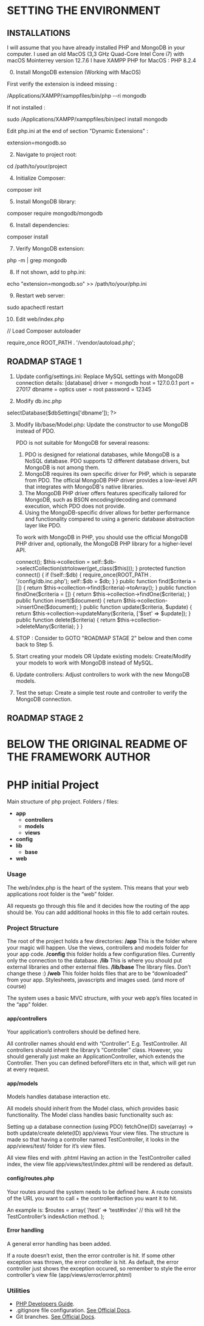# SETTING THE ENVIRONMENT

## INSTALLATIONS

I will assume that you have already installed PHP and MongoDB in your computer.
I used an old MacOS (3,3 GHz Quad-Core Intel Core i7) with macOS Mointerrey version 12.7.6
I have XAMPP PHP for MacOS : PHP 8.2.4

0. Install MongoDB extension
(Working with MacOS)

First verify the extension is indeed missing :

/Applications/XAMPP/xamppfiles/bin/php --ri mongodb

If not installed :

sudo /Applications/XAMPP/xamppfiles/bin/pecl install mongodb

Edit php.ini at the end of section "Dynamic Extensions" :

extension=mongodb.so

2. Navigate to project root:
   
cd /path/to/your/project

4. Initialize Composer:

composer init

5. Install MongoDB library:

composer require mongodb/mongodb

6. Install dependencies:

composer install

7. Verify MongoDB extension:

php -m | grep mongodb

8. If not shown, add to php.ini:

echo "extension=mongodb.so" >> /path/to/your/php.ini

9. Restart web server:

sudo apachectl restart

10. Edit web/index.php

// Load Composer autoloader

require_once ROOT_PATH . '/vendor/autoload.php';


## ROADMAP STAGE 1

1. Update config/settings.ini:
Replace MySQL settings with MongoDB connection details:
[database]
driver = mongodb
host = 127.0.0.1
port = 27017
dbname = optics
user = root
password = 12345

2. Modify db.inc.php
<?php
$settings = parse_ini_file('settings.ini', true);
$dbSettings = $settings['database'];
$uri = "mongodb://{$dbSettings['host']}:{$dbSettings['port']}";
$client = new MongoDB\Client($uri);
$db = $client->selectDatabase($dbSettings['dbname']);
?>

3. Modify lib/base/Model.php:
    Update the constructor to use MongoDB instead of PDO.

    PDO is not suitable for MongoDB for several reasons:

    1) PDO is designed for relational databases, while MongoDB is a NoSQL database. PDO supports 12 different database drivers, but MongoDB is not among them.
    2) MongoDB requires its own specific driver for PHP, which is separate from PDO. The official MongoDB PHP driver provides a low-level API that integrates with MongoDB's native libraries.
    3) The MongoDB PHP driver offers features specifically tailored for MongoDB, such as BSON encoding/decoding and command execution, which PDO does not provide.
    4) Using the MongoDB-specific driver allows for better performance and functionality compared to using a generic database abstraction layer like PDO.
    
    To work with MongoDB in PHP, you should use the official MongoDB PHP driver and, optionally, the MongoDB PHP library for a higher-level API.

    <?php
    class Model {
        protected $collection;
        protected static $db;

        public function __construct() {
            $this->connect();
            $this->collection = self::$db->selectCollection(strtolower(get_class($this)));
        }

        protected function connect() {
            if (!self::$db) {
                require_once(ROOT_PATH . '/config/db.inc.php');
                self::$db = $db;
            }
        }

        public function find($criteria = []) {
            return $this->collection->find($criteria)->toArray();
        }

        public function findOne($criteria = []) {
            return $this->collection->findOne($criteria);
        }

        public function insert($document) {
            return $this->collection->insertOne($document);
        }

        public function update($criteria, $update) {
            return $this->collection->updateMany($criteria, ['$set' => $update]);
        }

        public function delete($criteria) {
            return $this->collection->deleteMany($criteria);
        }
    }

4. STOP : Consider to GOTO "ROADMAP STAGE 2" below and then come back to Step 5.

5. Start creating your models OR Update existing models:
    Create/Modify your models to work with MongoDB instead of MySQL.

6. Update controllers:
    Adjust controllers to work with the new MongoDB models.

7. Test the setup:
    Create a simple test route and controller to verify the MongoDB connection.


## ROADMAP STAGE 2




# BELOW THE ORIGINAL README OF THE FRAMEWORK AUTHOR

# PHP initial Project
Main structure of php project. Folders / files:
- **app**
  - **controllers**
  - **models**
  - **views**
- **config**
- **lib**
  - **base**
- **web**

### Usage

The web/index.php is the heart of the system.
This means that your web applications root folder is the “web” folder.

All requests go through this file and it decides how the routing of the app
should be.
You can add additional hooks in this file to add certain routes.

### Project Structure

The root of the project holds a few directories:
**/app** This is the folder where your magic will happen. Use the views, controllers and models folder for your app code.
**/config** this folder holds a few configuration files. Currently only the connection to the database.
**/lib** This is where you should put external libraries and other external files.
**/lib/base** The library files. Don’t change these :)
**/web** This folder holds files that are to be “downloaded” from your app. Stylesheets, javascripts and images used. (and more of course)

The system uses a basic MVC structure, with your web app’s files located in the
“app” folder.

#### app/controllers
Your application’s controllers should be defined here.

All controller names should end with “Controller”. E.g. TestController.
All controllers should inherit the library’s “Controller” class.
However, you should generally just make an ApplicationController, which extends
the Controller. Then you can defined beforeFilters etc in that, which will get run
at every request.

#### app/models
Models handles database interaction etc.

All models should inherit from the Model class, which provides basic functionality.
The Model class handles basic functionality such as:

Setting up a database connection (using PDO)
fetchOne(ID)
save(array) → both update/create
delete(ID)
app/views
Your view files.
The structure is made so that having a controller named TestController, it looks
in the app/views/test/ folder for it’s view files.

All view files end with .phtml
Having an action in the TestController called index, the view file
app/views/test/index.phtml will be rendered as default.

#### config/routes.php
Your routes around the system needs to be defined here.
A route consists of the URL you want to call + the controller#action you want it
to hit.

An example is:
$routes = array(
‘/test’ => ‘test#index’ // this will hit the TestController’s indexAction method.
);

#### Error handling
A general error handling has been added.

If a route doesn’t exist, then the error controller is hit.
If some other exception was thrown, the error controller is hit.
As default, the error controller just shows the exception occured, so remember
to style the error controller’s view file (app/views/error/error.phtml)


### Utilities
- [PHP Developers Guide](https://www.php.net/manual/en/index.php).
- .gitignore file configuration. [See Official Docs](https://docs.github.com/en/get-started/getting-started-with-git/ignoring-files).
- Git branches. [See Official Docs](https://git-scm.com/book/en/v2/Git-Branching-Branches-in-a-Nutshell).
